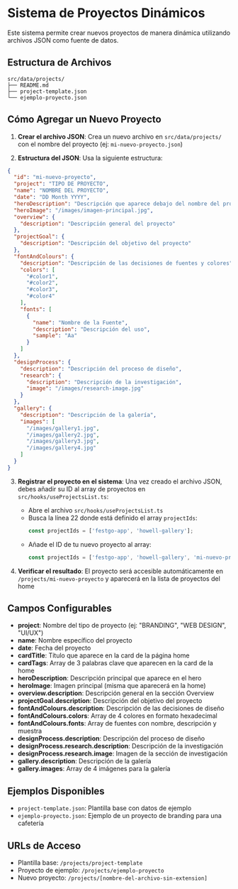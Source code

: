 # Sistema de Proyectos Dinámicos

Este sistema permite crear nuevos proyectos de manera dinámica utilizando archivos JSON como fuente de datos.

## Estructura de Archivos

```
src/data/projects/
├── README.md
├── project-template.json
└── ejemplo-proyecto.json
```

## Cómo Agregar un Nuevo Proyecto

1. **Crear el archivo JSON**: Crea un nuevo archivo en `src/data/projects/` con el nombre del proyecto (ej: `mi-nuevo-proyecto.json`)

2. **Estructura del JSON**: Usa la siguiente estructura:

```json
{
  "id": "mi-nuevo-proyecto",
  "project": "TIPO DE PROYECTO",
  "name": "NOMBRE DEL PROYECTO",
  "date": "DD Month YYYY",
  "heroDescription": "Descripción que aparece debajo del nombre del proyecto",
  "heroImage": "/images/imagen-principal.jpg",
  "overview": {
    "description": "Descripción general del proyecto"
  },
  "projectGoal": {
    "description": "Descripción del objetivo del proyecto"
  },
  "fontAndColours": {
    "description": "Descripción de las decisiones de fuentes y colores",
    "colors": [
      "#color1",
      "#color2",
      "#color3",
      "#color4"
    ],
    "fonts": [
      {
        "name": "Nombre de la Fuente",
        "description": "Descripción del uso",
        "sample": "Aa"
      }
    ]
  },
  "designProcess": {
    "description": "Descripción del proceso de diseño",
    "research": {
      "description": "Descripción de la investigación",
      "image": "/images/research-image.jpg"
    }
  },
  "gallery": {
    "description": "Descripción de la galería",
    "images": [
      "/images/gallery1.jpg",
      "/images/gallery2.jpg",
      "/images/gallery3.jpg",
      "/images/gallery4.jpg"
    ]
  }
}
```

3. **Registrar el proyecto en el sistema**: Una vez creado el archivo JSON, debes añadir su ID al array de proyectos en `src/hooks/useProjectsList.ts`:

   - Abre el archivo `src/hooks/useProjectsList.ts`
   - Busca la línea 22 donde está definido el array `projectIds`:
     ```javascript
     const projectIds = ['festgo-app', 'howell-gallery'];
     ```
   - Añade el ID de tu nuevo proyecto al array:
     ```javascript
     const projectIds = ['festgo-app', 'howell-gallery', 'mi-nuevo-proyecto'];
     ```

4. **Verificar el resultado**: El proyecto será accesible automáticamente en `/projects/mi-nuevo-proyecto` y aparecerá en la lista de proyectos del home

## Campos Configurables

- **project**: Nombre del tipo de proyecto (ej: "BRANDING", "WEB DESIGN", "UI/UX")
- **name**: Nombre específico del proyecto
- **date**: Fecha del proyecto
- **cardTitle**: Título que aparece en la card de la página home
- **cardTags**: Array de 3 palabras clave que aparecen en la card de la home
- **heroDescription**: Descripción principal que aparece en el hero
- **heroImage**: Imagen principal (misma que aparecerá en la home)
- **overview.description**: Descripción general en la sección Overview
- **projectGoal.description**: Descripción del objetivo del proyecto
- **fontAndColours.description**: Descripción de las decisiones de diseño
- **fontAndColours.colors**: Array de 4 colores en formato hexadecimal
- **fontAndColours.fonts**: Array de fuentes con nombre, descripción y muestra
- **designProcess.description**: Descripción del proceso de diseño
- **designProcess.research.description**: Descripción de la investigación
- **designProcess.research.image**: Imagen de la sección de investigación
- **gallery.description**: Descripción de la galería
- **gallery.images**: Array de 4 imágenes para la galería

## Ejemplos Disponibles

- `project-template.json`: Plantilla base con datos de ejemplo
- `ejemplo-proyecto.json`: Ejemplo de un proyecto de branding para una cafetería

## URLs de Acceso

- Plantilla base: `/projects/project-template`
- Proyecto de ejemplo: `/projects/ejemplo-proyecto`
- Nuevo proyecto: `/projects/[nombre-del-archivo-sin-extension]`